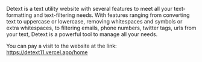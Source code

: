 Detext is a text utility website with several features to meet all your text-formatting and text-filtering needs. With features ranging from converting text to uppercase or lowercase, removing whitespaces and symbols or extra whitespaces, to filtering emails, phone numbers, twitter tags, urls from your text, Detext is a powerful tool to manage all your needs.

You can pay a visit to the website at the link: https://detext11.vercel.app/home
